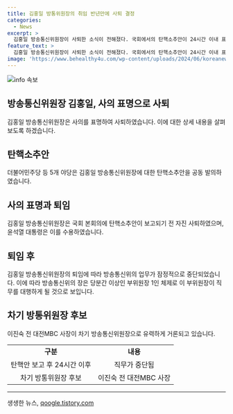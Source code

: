 ```yaml
---
title: 김홍일 방통위원장의 취임 반년만에 사퇴 결정
categories:
  - News
excerpt: >
  김홍일 방송통신위원장이 사퇴한 소식이 전해졌다. 국회에서의 탄핵소추안이 24시간 이내 표결로 가결되면 헌법재판소의 결정이 나올 때까지 직무가 중단될 전망이다. 김 위원장의 사퇴는 전 방통위원장의 탄핵안 표결 직전 사퇴와 함께 방통위의 장기간 업무 중단을 막으려는 것으로 보인다. 이에 따라 방통위는 당분간 이 부위원장이 직무를 대행하게 되며, 차기 방통위원장으로는 이진숙 전 대전MBC 사장이 유력하게 거론되고 있다.
feature_text: >
  김홍일 방송통신위원장이 사퇴한 소식이 전해졌다. 국회에서의 탄핵소추안이 24시간 이내 표결로 가결되면 헌법재판소의 결정이 나올 때까지 직무가 중단될 전망이다. 김 위원장의 사퇴는 전 방통위원장의 탄핵안 표결 직전 사퇴와 함께 방통위의 장기간 업무 중단을 막으려는 것으로 보인다. 이에 따라 방통위는 당분간 이 부위원장이 직무를 대행하게 되며, 차기 방통위원장으로는 이진숙 전 대전MBC 사장이 유력하게 거론되고 있다.
image: 'https://www.behealthy4u.com/wp-content/uploads/2024/06/koreanews.jpg'
---
```


<p><img src="https://www.behealthy4u.com/wp-content/uploads/2024/06/koreanews.jpg" alt="info 속보" /></p>

<h2 data-ke-size="size26">방송통신위원장 김홍일, 사의 표명으로 사퇴</h2>

<p data-ke-size="size16">김홍일 방송통신위원장은 사의를 표명하여 사퇴하였습니다. 이에 대한 상세 내용을 살펴보도록 하겠습니다.</p>

<h2><b>탄핵소추안</b></h2>

<p data-ke-size="size16">더불어민주당 등 5개 야당은 김홍일 방송통신위원장에 대한 탄핵소추안을 공동 발의하였습니다.</p>

<h2>사의 표명과 퇴임</h2>

<p data-ke-size="size16">김홍일 방송통신위원장은 국회 본회의에 탄핵소추안이 보고되기 전 자진 사퇴하였으며, 윤석열 대통령은 이를 수용하였습니다.</p>

<h2><b>퇴임 후</b></h2>

<p data-ke-size="size16">김홍일 방송통신위원장의 퇴임에 따라 방송통신위의 업무가 잠정적으로 중단되었습니다. 이에 따라 방송통신위의 장은 당분간 이상인 부위원장 1인 체제로 이 부위원장이 직무를 대행하게 될 것으로 보입니다.</p>

<h2>차기 방통위원장 후보</h2>

<p data-ke-size="size16">이진숙 전 대전MBC 사장이 차기 방송통신위원장으로 유력하게 거론되고 있습니다.</p>

<table>
    <tbody>
        <tr>
            <td style="text-align: center; height: 17px;"><b>구분</b></td>
            <td style="text-align: center; height: 17px;"><b>내용</b></td>
        </tr>
        <tr>
            <td style="text-align: center; height: 17px;">탄핵안 보고 후 24시간 이후</td>
            <td style="text-align: center; height: 17px;">직무가 중단됨</td>
        </tr>
        <tr>
            <td style="text-align: center; height: 17px;">차기 방통위원장 후보</td>
            <td style="text-align: center; height: 17px;">이진숙 전 대전MBC 사장</td>
        </tr>
    </tbody>
</table>

<hr>

<p data-ke-size="size16"></p>
생생한 뉴스, <a href="https://qoogle.tistory.com" rel="dofollow">qoogle.tistory.com</a>


